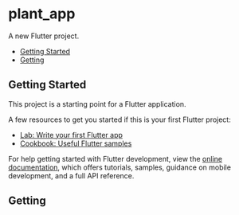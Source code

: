 # plant_app

A new Flutter project.

* [Getting Started](https://github.com/Kiet-Pham-Vo-Anh/Plant_App_UI#getting-started)
* [Getting](/Kiet-Pham-Vo-Anh/Plant_App_UI##Getting)

## Getting Started

This project is a starting point for a Flutter application.

A few resources to get you started if this is your first Flutter project:

- [Lab: Write your first Flutter app](https://docs.flutter.dev/get-started/codelab)
- [Cookbook: Useful Flutter samples](https://docs.flutter.dev/cookbook)

For help getting started with Flutter development, view the
[online documentation](https://docs.flutter.dev/), which offers tutorials,
samples, guidance on mobile development, and a full API reference.

## Getting
